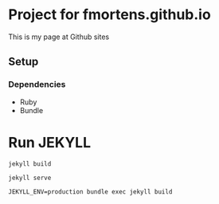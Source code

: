 # Project for fmortens.github.io

This is my page at Github sites

## Setup

### Dependencies
* Ruby
* Bundle

# Run JEKYLL

```jekyll build```

```jekyll serve```

```JEKYLL_ENV=production bundle exec jekyll build```
